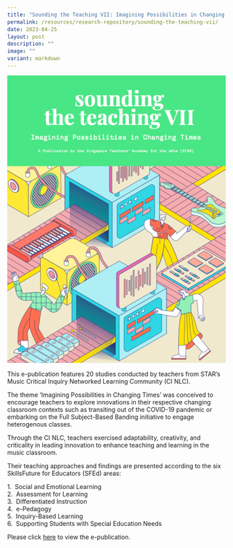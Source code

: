 ```yaml
---
title: "Sounding the Teaching VII: Imagining Possibilities in Changing Times"
permalink: /resources/research-repository/sounding-the-teaching-vii/
date: 2023-04-25
layout: post
description: ""
image: ""
variant: markdown
---
```

![](/images/sttvii.png)

This e-publication features 20 studies conducted by teachers from STAR’s Music Critical Inquiry Networked Learning Community (CI NLC).

The theme ‘Imagining Possibilities in Changing Times’ was conceived to encourage teachers to explore innovations in their respective changing classroom contexts such as transiting out of the COVID-19 pandemic or embarking on the Full Subject-Based Banding initiative to engage heterogenous classes.

Through the CI NLC, teachers exercised adaptability, creativity, and criticality in leading innovation to enhance teaching and learning in the music classroom.

Their teaching approaches and findings are presented according to the six SkillsFuture for Educators (SFEd) areas:

1.&nbsp; Social and Emotional Learning <br>
2.&nbsp; Assessment for Learning <br>
3.&nbsp; Differentiated Instruction <br>
4.&nbsp; e-Pedagogy <br>
5.&nbsp; Inquiry-Based Learning <br>
6.&nbsp; Supporting Students with Special Education Needs

Please click&nbsp;[here](https://joom.ag/Cy8d)&nbsp;to view the e-publication.